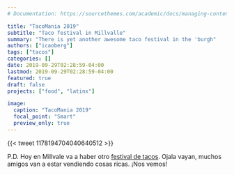 ```yaml
---
# Documentation: https://sourcethemes.com/academic/docs/managing-content/

title: "TacoMania 2019"
subtitle: "Taco festival in Millvalle"
summary: "There is yet another awesome taco festival in the 'burgh"
authors: ["icaoberg"]
tags: ["tacos"]
categories: []
date: 2019-09-29T02:28:59-04:00
lastmod: 2019-09-29T02:28:59-04:00
featured: true
draft: false
projects: ["food", "latinx"]

image:
  caption: "TacoMania 2019"
  focal_point: "Smart"
  preview_only: true
---
```


{{< tweet 1178194704040640512 >}}

P.D. Hoy en Millvale va a haber otro [festival de tacos](https://www.facebook.com/events/614305229395994/). Ojala vayan, muchos amigos van a estar vendiendo cosas ricas. ¡Nos vemos!
